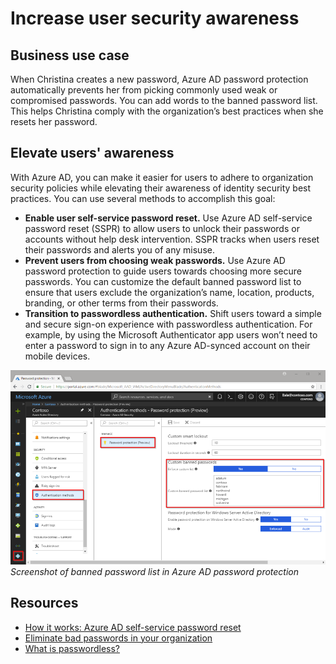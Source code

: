 # Increase user security awareness

## Business use case

When Christina creates a new password, Azure AD password protection automatically prevents her from picking commonly used weak or compromised passwords. You can add words to the banned password list. This helps Christina comply with the organization’s best practices when she resets her password.

## Elevate users' awareness

With Azure AD, you can make it easier for users to adhere to organization security policies while elevating their awareness of identity security best practices. You can use several methods to accomplish this goal:

- **Enable user self-service password reset.** Use Azure AD self-service password reset (SSPR) to allow users to unlock their passwords or accounts without help desk intervention. SSPR tracks when users reset their passwords and alerts you of any misuse.
- **Prevent users from choosing weak passwords.** Use Azure AD password protection to guide users towards choosing more secure passwords. You can customize the default banned password list to ensure that users exclude the organization’s name, location, products, branding, or other terms from their passwords.
- **Transition to passwordless authentication.** Shift users toward a simple and secure sign-on experience with passwordless authentication. For example, by using the Microsoft Authenticator app users won’t need to enter a password to sign in to any Azure AD-synced account on their mobile devices.

![Screenshot of banned password list in Azure AD password protection.](../media/authentication-methods-password-protection.png)
*Screenshot of banned password list in Azure AD password protection*

## Resources

- [How it works: Azure AD self-service password reset](https://docs.microsoft.com/azure/active-directory/authentication/concept-sspr-howitworks)
- [Eliminate bad passwords in your organization](https://docs.microsoft.com/azure/active-directory/authentication/concept-password-ban-bad)
- [What is passwordless?](https://docs.microsoft.com/azure/active-directory/authentication/concept-authentication-passwordless#microsoft-authenticator-app)
